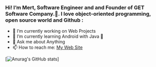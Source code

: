 ### Hi! I’m Mert, Software Engineer and and Founder of GET Software Company.👋. I love object-oriented programming, open source world and Github :


 

- 🔭 I’m currently working on Web Projects
- 🌱 I’m currently learning Android with Java 👋
- 💬 Ask me about Anything
- 📫 How to reach me: [My Web Site](https://www.mertfurkanerguden.com/)
 
 

[![Anurag's GitHub stats](https://github-readme-stats.vercel.app/api?username=mfurkan60)]
